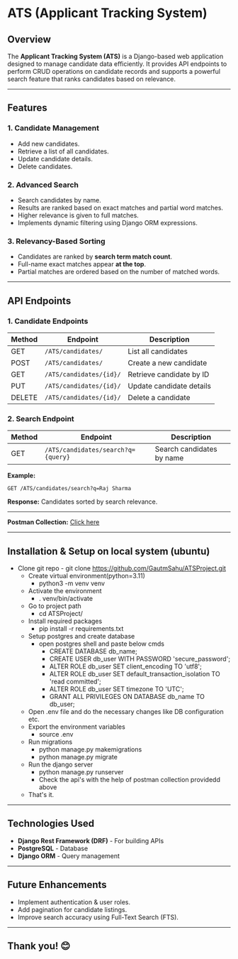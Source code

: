 # ATS (Applicant Tracking System)

## Overview

The **Applicant Tracking System (ATS)** is a Django-based web application designed to manage candidate data efficiently. It provides API endpoints to perform CRUD operations on candidate records and supports a powerful search feature that ranks candidates based on relevance.

---

## Features

### 1. **Candidate Management**

- Add new candidates.
- Retrieve a list of all candidates.
- Update candidate details.
- Delete candidates.

### 2. **Advanced Search**

- Search candidates by name.
- Results are ranked based on exact matches and partial word matches.
- Higher relevance is given to full matches.
- Implements dynamic filtering using Django ORM expressions.

### 3. **Relevancy-Based Sorting**

- Candidates are ranked by **search term match count**.
- Full-name exact matches appear **at the top**.
- Partial matches are ordered based on the number of matched words.

---

## API Endpoints

### **1. Candidate Endpoints**

| Method | Endpoint            | Description              |
| ------ | ------------------- | ------------------------ |
| GET    | `/ATS/candidates/`      | List all candidates      |
| POST   | `/ATS/candidates/`      | Create a new candidate   |
| GET    | `/ATS/candidates/{id}/` | Retrieve candidate by ID |
| PUT    | `/ATS/candidates/{id}/` | Update candidate details |
| DELETE | `/ATS/candidates/{id}/` | Delete a candidate       |

### **2. Search Endpoint**

| Method | Endpoint                       | Description               |
| ------ | ------------------------------ | ------------------------- |
| GET    | `/ATS/candidates/search?q={query}` | Search candidates by name |

**Example:**

```
GET /ATS/candidates/search?q=Raj Sharma
```

**Response:** Candidates sorted by search relevance.

---

**Postman Collection:** [Click here](https://drive.google.com/file/d/1vS7bmUZMVjrbXo90QQQH00jqWFZ-XrVs/view?usp=sharing)

---

## Installation & Setup on local system (ubuntu)

- Clone git repo
        - git clone https://github.com/GautmSahu/ATSProject.git
    - Create virtual environment(python=3.11)
        - python3 -m venv venv
    - Activate the environment
        - . venv/bin/activate
    - Go to project path
        - cd ATSProject/
    - Install required packages
        - pip install -r requirements.txt
    - Setup postgres and create database
        - open postgres shell and paste below cmds
            - CREATE DATABASE db_name; 
            - CREATE USER db_user WITH PASSWORD 'secure_password';
            - ALTER ROLE db_user SET client_encoding TO 'utf8'; 
            - ALTER ROLE db_user SET default_transaction_isolation TO 'read committed'; 
            - ALTER ROLE db_user SET timezone TO 'UTC'; 
            - GRANT ALL PRIVILEGES ON DATABASE db_name TO db_user; 
    - Open .env file and do the necessary changes like DB configuration etc.
    - Export the environment variables
        - source .env
    - Run migrations
        - python manage.py makemigrations
        - python manage.py migrate
    - Run the django server
        - python manage.py runserver
        - Check the api's with the help of postman collection providedd above
    - That's it.

---

## Technologies Used

- **Django Rest Framework (DRF)** - For building APIs
- **PostgreSQL** - Database
- **Django ORM** - Query management

---

## Future Enhancements

- Implement authentication & user roles.
- Add pagination for candidate listings.
- Improve search accuracy using Full-Text Search (FTS).

---

## Thank you! 😊



